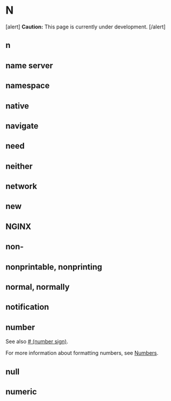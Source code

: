 # N

[alert] **Caution:** This page is currently under development. [/alert]

## n
## name server
## namespace
## native
## navigate
## need
## neither
## network
## new
## NGINX
## non-
## nonprintable, nonprinting
## normal, normally
## notification
## number



See also [# (number sign)](symbols).

For more information about formatting numbers, see [Numbers](https://make.wordpress.org/docs/style-guide/formatting/numbers/).

## null
## numeric
